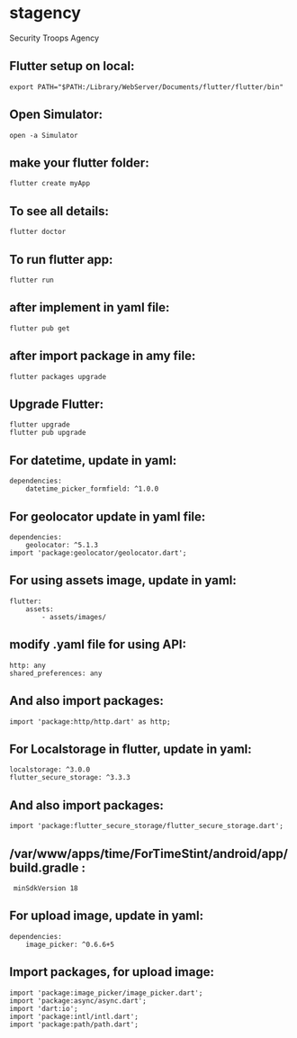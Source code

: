# stagency
Security Troops Agency

## Flutter setup on local:
	export PATH="$PATH:/Library/WebServer/Documents/flutter/flutter/bin"

## Open Simulator:
	open -a Simulator

## make your flutter folder:
	flutter create myApp

## To see all details:
	flutter doctor

## To run flutter app:
	flutter run

## after implement in yaml file:
	flutter pub get

## after import package in amy file:
	flutter packages upgrade

## Upgrade Flutter:
	flutter upgrade
	flutter pub upgrade

## For datetime, update in yaml:
	dependencies:
		datetime_picker_formfield: ^1.0.0

## For geolocator update in yaml file:
	dependencies:
		geolocator: ^5.1.3
	import 'package:geolocator/geolocator.dart';

## For using assets image, update in yaml:
	flutter:
		assets:
    		- assets/images/	

## modify .yaml file for using API:
	http: any
	shared_preferences: any
## And also import packages:
	import 'package:http/http.dart' as http;

## For Localstorage in flutter, update in yaml:
	localstorage: ^3.0.0
	flutter_secure_storage: ^3.3.3
## And also import packages:
	import 'package:flutter_secure_storage/flutter_secure_storage.dart';

## /var/www/apps/time/ForTimeStint/android/app/build.gradle :
	 minSdkVersion 18

## For upload image, update in yaml:
	dependencies:
		image_picker: ^0.6.6+5

## Import packages, for upload image: 
	import 'package:image_picker/image_picker.dart';
	import 'package:async/async.dart';
	import 'dart:io';
	import 'package:intl/intl.dart';
	import 'package:path/path.dart';
